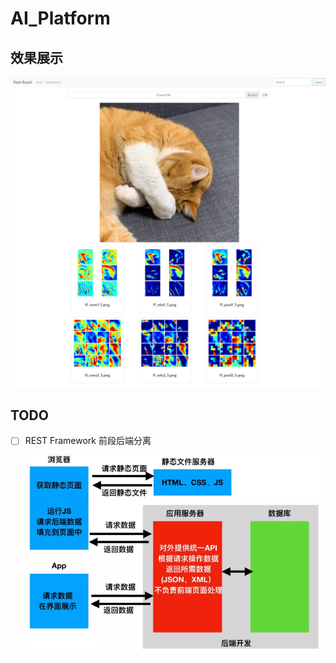 

# AI_Platform

## 效果展示

![New](image/New.png)



## TODO

- [ ] REST Framework 前段后端分离

  

  ![img](image/15578594-303e6009721ae5a1.png)



